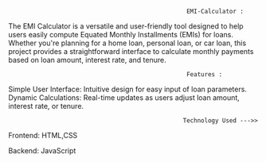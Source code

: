                                                       EMI-Calculator :

The EMI Calculator is a versatile and user-friendly tool designed to help users easily compute Equated Monthly Installments (EMIs) for loans. Whether you're planning for a home loan, personal loan, or car loan, this project provides a straightforward interface to calculate monthly payments based on loan amount, interest rate, and tenure.

                                                      Features :

Simple User Interface: Intuitive design for easy input of loan parameters.
Dynamic Calculations: Real-time updates as users adjust loan amount, interest rate, or tenure.

                                                     Technology Used --->>

Frontend: HTML,CSS

Backend: JavaScript
